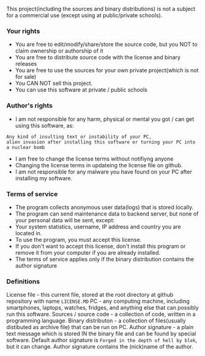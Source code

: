 This project(including the sources and binary distributions) is not a subject for a commercial use (except using at public/private schools).

### Your rights
 - You are free to edit/modify/share/store the source code, but you NOT to claim ownership or authorship of it
 - You are free to distribute source code with the license and binary releases
 - You are free to use the sources for your own private project(which is not for sale)
 - You CAN NOT sell this project.
 - You can use this software at private / public schools

### Author's rights
 - I am not responsible for any harm, physical or mental you got / can get using this software, as:

 ```
 Any kind of insulting text or instability of your PC,
 alien invasion after installing this software or turning your PC into a nuclear bomb
 ```
 
 - I am free to change the license terms without notifiyng anyone
 - Changing the license terms in updateing the license file on github.
 - I am not responsible for any malware you have found on your PC after installing my software.

### Terms of service
 - The program collects anonymous user data(logs) that is stored locally.
 - The program can send maintenance data to backend server, but none of your personal data will be sent, except:
 - Your system statistics, username, IP address and country you are located in.
 - To use the program, you must accept this license.
 - If you don't want to accept this license, don't install this program or remove it from your computer if you are already installed.
 - The terms of service applies only if the binary distribution contains the author signature

### Definitions
License file - this current file, stored at the root directory at github repository with name `LICENSE.MD`
PC - any computing machine, including smartphones, laptops, watches, fridges, and anything else that can possibly run this software.
Sources / source code - a collection of code, written in a programming language.
Binary distributon - a collection of files(usually distibuted as archive file) that can be run on PC.
Author signature - a plain text message which is stored IN the binary file and can be found by special software.
Default author signature is `Forged in the depth of hell by blek`, but it can change.
Author signature contains the (nick)name of the author.
